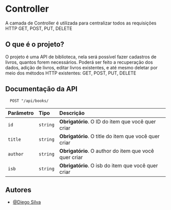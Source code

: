 
# Controller

A camada de Controller é utilizada para centralizar todos as requisições HTTP GET, POST, PUT, DELETE
## O que é o projeto?

O projeto é uma API de biblioteca, nela será possível fazer cadastros de livros, quantos forem necessários. Poderá ser feito a recuperação dos dados, adição de livros, editar livros existentes, e até mesmo deletar por meio dos métodos HTTP existentes: GET, POST, PUT, DELETE

## Documentação da API

```http
  POST "/api/books/
```

| Parâmetro | Tipo       | Descrição                                             |
|:----------| :--------- |:------------------------------------------------------|
| `id`      | `string` | **Obrigatório**. O ID do item que você quer criar     |
| `title`   | `string` | **Obrigatório**. O title do item que você quer criar  |
| `author`  | `string` | **Obrigatório**. O author do item que você quer criar |
| `isb`     | `string` | **Obrigatório**. O isb do item que você quer criar    |



## Autores

- [@Diego Silva](https://www.linkedin.com/in/diego-silva-2479711a7/)

